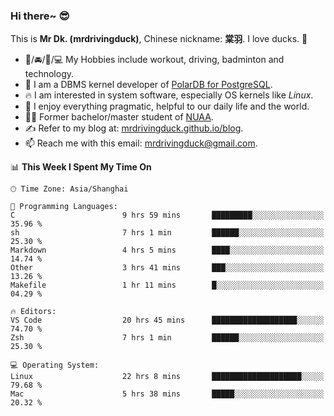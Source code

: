 ### Hi there~ 😎

This is **Mr Dk. (mrdrivingduck)**, Chinese nickname: **棠羽**. I love ducks. 🦆

- 💪/🚘/🏸/💻 My Hobbies include workout, driving, badminton and technology.
- 🍊 I am a DBMS kernel developer of [PolarDB for PostgreSQL](https://github.com/ApsaraDB/PolarDB-for-PostgreSQL).
- 🔥 I am interested in system software, especially OS kernels like *Linux*.
- 🔧 I enjoy everything pragmatic, helpful to our daily life and the world.
- 👨‍🎓 Former bachelor/master student of [NUAA](https://en.wikipedia.org/wiki/Nanjing_University_of_Aeronautics_and_Astronautics).
- ✍ Refer to my blog at: [mrdrivingduck.github.io/blog](https://mrdrivingduck.github.io/blog/).
- 📫 Reach me with this email: [mrdrivingduck@gmail.com](mailto:mrdrivingduck@gmail.com).

<!--START_SECTION:waka-->
📊 **This Week I Spent My Time On** 

```text
🕑︎ Time Zone: Asia/Shanghai

💬 Programming Languages: 
C                        9 hrs 59 mins       █████████░░░░░░░░░░░░░░░░   35.96 % 
sh                       7 hrs 1 min         ██████░░░░░░░░░░░░░░░░░░░   25.30 % 
Markdown                 4 hrs 5 mins        ████░░░░░░░░░░░░░░░░░░░░░   14.74 % 
Other                    3 hrs 41 mins       ███░░░░░░░░░░░░░░░░░░░░░░   13.26 % 
Makefile                 1 hr 11 mins        █░░░░░░░░░░░░░░░░░░░░░░░░   04.29 % 

🔥 Editors: 
VS Code                  20 hrs 45 mins      ███████████████████░░░░░░   74.70 % 
Zsh                      7 hrs 1 min         ██████░░░░░░░░░░░░░░░░░░░   25.30 % 

💻 Operating System: 
Linux                    22 hrs 8 mins       ████████████████████░░░░░   79.68 % 
Mac                      5 hrs 38 mins       █████░░░░░░░░░░░░░░░░░░░░   20.32 % 
```


<!--END_SECTION:waka-->

<!-- ![Mr Dk.'s GitHub Stats](https://github-readme-stats.vercel.app/api?username=mrdrivingduck&count_private&show_icons=true&theme=buefy) -->

<!-- ![Most Used Languages](https://github-readme-stats.vercel.app/api/top-langs/?username=mrdrivingduck&exclude_repo=mips32-CPU,snort-tcp-socket&theme=buefy&layout=compact&langs_count=10) -->


<!--
**mrdrivingduck/mrdrivingduck** is a ✨ _special_ ✨ repository because its `README.md` (this file) appears on your GitHub profile.

Here are some ideas to get you started:

- 🔭 I’m currently working on ...
- 🌱 I’m currently learning ...
- 👯 I’m looking to collaborate on ...
- 🤔 I’m looking for help with ...
- 💬 Ask me about ...
- 📫 How to reach me: ...
- 😄 Pronouns: ...
- ⚡ Fun fact: ...
-->
